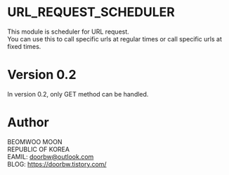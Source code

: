 # URL_REQUEST_SCHEDULER
This module is scheduler for URL request.  
You can use this to call specific urls at regular times or call specific urls at fixed times.

# Version 0.2
In version 0.2, only GET method can be handled.


# Author
BEOMWOO MOON  
REPUBLIC OF KOREA  
EAMIL: doorbw@outlook.com  
BLOG: https://doorbw.tistory.com/
